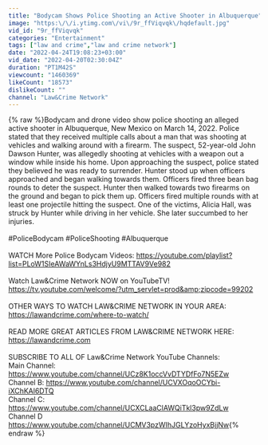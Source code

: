 ```yaml
---
title: "Bodycam Shows Police Shooting an Active Shooter in Albuquerque"
image: "https:\/\/i.ytimg.com\/vi\/9r_ffViqvqk\/hqdefault.jpg"
vid_id: "9r_ffViqvqk"
categories: "Entertainment"
tags: ["law and crime","law and crime network"]
date: "2022-04-24T19:08:23+03:00"
vid_date: "2022-04-20T02:30:04Z"
duration: "PT1M42S"
viewcount: "1460369"
likeCount: "18573"
dislikeCount: ""
channel: "Law&Crime Network"
---
```

{% raw %}Bodycam and drone video show police shooting an alleged active shooter in Albuquerque, New Mexico on March 14, 2022. Police stated that they received multiple calls about a man that was shooting at vehicles and walking around with a firearm. The suspect, 52-year-old John Dawson Hunter, was allegedly shooting at vehicles with a weapon out a window while inside his home. Upon approaching the suspect, police stated they believed he was ready to surrender. Hunter stood up when officers approached and began walking towards them. Officers fired three bean bag rounds to deter the suspect. Hunter then walked towards two firearms on the ground and began to pick them up. Officers fired multiple rounds with at least one projectile hitting the suspect. One of the victims, Alicia Hall, was struck by Hunter while driving in her vehicle. She later succumbed to her injuries. <br /><br />#PoliceBodycam #PoliceShooting #Albuquerque<br /><br />WATCH More Police Bodycam Videos: <a rel="nofollow" target="blank" href="https://youtube.com/playlist?list=PLoW1SIeAWaWYnLs3HdjyU9MTTAV9Ve982">https://youtube.com/playlist?list=PLoW1SIeAWaWYnLs3HdjyU9MTTAV9Ve982</a><br /><br />Watch Law&amp;Crime Network NOW  on YouTubeTV!<br /><a rel="nofollow" target="blank" href="https://tv.youtube.com/welcome/?utm_servlet=prod&amp;zipcode=99202">https://tv.youtube.com/welcome/?utm_servlet=prod&amp;zipcode=99202</a><br /><br />OTHER WAYS TO WATCH LAW&amp;CRIME NETWORK IN YOUR AREA:<br /><a rel="nofollow" target="blank" href="https://lawandcrime.com/where-to-watch/">https://lawandcrime.com/where-to-watch/</a><br /><br />READ MORE GREAT ARTICLES FROM LAW&amp;CRIME NETWORK HERE:<br /><a rel="nofollow" target="blank" href="https://lawandcrime.com">https://lawandcrime.com</a><br /><br />SUBSCRIBE TO ALL OF Law&amp;Crime Network YouTube Channels:<br />Main Channel: <a rel="nofollow" target="blank" href="https://www.youtube.com/channel/UCz8K1occVvDTYDfFo7N5EZw">https://www.youtube.com/channel/UCz8K1occVvDTYDfFo7N5EZw</a><br />Channel B: <a rel="nofollow" target="blank" href="https://www.youtube.com/channel/UCVXOqoOCYbi-iXChKAl6DTQ">https://www.youtube.com/channel/UCVXOqoOCYbi-iXChKAl6DTQ</a><br />Channel C: <a rel="nofollow" target="blank" href="https://www.youtube.com/channel/UCXCLaaClAWQiTkl3pw9ZdLw">https://www.youtube.com/channel/UCXCLaaClAWQiTkl3pw9ZdLw</a><br />Channel D <a rel="nofollow" target="blank" href="https://www.youtube.com/channel/UCMV3pzWIhJGLYzoHyxBjjNw">https://www.youtube.com/channel/UCMV3pzWIhJGLYzoHyxBjjNw</a>{% endraw %}
